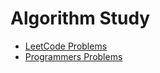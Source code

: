 # Algorithm Study 


- <a href = "https://github.com/syworld/Algorithm/tree/main/src/leetCode">LeetCode Problems</a>
- <a href = "https://github.com/syworld/Algorithm/tree/main/src/programmers">Programmers Problems</a>
